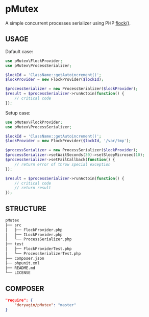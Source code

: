 # pMutex
A simple concurrent processes serializer using PHP [flock()](http://php.net/manual/en/function.flock.php).


## USAGE
Dafault case:
```php
use pMutex\FlockProvider;
use pMutex\ProcessSerializer;

$lockId = 'ClassName::getAutoincrement()';
$lockProvider = new FlockProvider($lockId);

$processSerializer = new ProcessSerializer($lockProvider);
$result = $processSerializer->runActoin(function() {
    // critical code
});
```

Setup case:
```php
use pMutex\FlockProvider;
use pMutex\ProcessSerializer;

$lockId = 'ClassName::getAutoincrement()';
$lockProvider = new FlockProvider($lockId, '/var/tmp');

$processSerializer = new ProcessSerializer($lockProvider);
$processSerializer->setWaitSeconds(30)->setSleepMicrosec(10);
$processSerializer->setFailCallback(function() {
    // return error of throw special exception
});

$result = $processSerializer->runActoin(function() {
    // critical code
    // return result
});
```


## STRUCTURE
```sh
pMutex
├── src
│   ├── FlockProvider.php
│   ├── ILockProvider.php
│   └── ProcessSerializer.php
├── test
│   ├── FlockProviderTest.php
│   └── ProcessSerializerTest.php
├── composer.json
├── phpunit.xml
├── README.md
└── LICENSE
```


## COMPOSER
```json
"require": {
    "deryagin/pMutex": "master"
}
```
